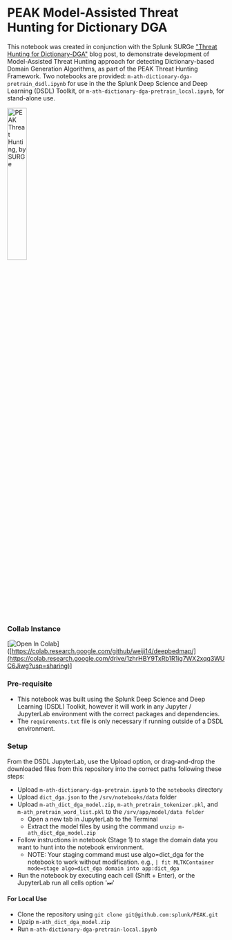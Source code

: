 # PEAK Model-Assisted Threat Hunting for Dictionary DGA

This notebook was created in conjunction with the Splunk SURGe <a href="https://www.splunk.com/en_us/blog/security/threat-hunting-for-dictionary-dga-with-peak.html" target="_blank">"Threat Hunting for Dictionary-DGA"</a> blog post, to demonstrate development of Model-Assisted Threat Hunting approach for detecting Dictionary-based Domain Generation Algorithms, as part of the PEAK Threat Hunting Framework. Two notebooks are provided: `m-ath-dictionary-dga-pretrain_dsdl.ipynb` for use in the the Splunk Deep Science and Deep Learning (DSDL) Toolkit, or `m-ath-dictionary-dga-pretrain_local.ipynb`, for stand-alone use.

<img src="https://www.splunk.com/content/dam/splunk-blogs/images/en_us/2022/05/fetterman-math-conclusions.png" alt="PEAK Threat Hunting, by SURGe" style="width: 30%;">

###  Collab Instance
[![Open In Colab](https://colab.research.google.com/assets/colab-badge.svg)]([https://colab.research.google.com/github/weiji14/deepbedmap/](https://colab.research.google.com/drive/1zhrHBY9TxRb1R1ig7WX2xqq3WUC6Jiwg?usp=sharing)]

### Pre-requisite

- This notebook was built using the Splunk Deep Science and Deep Learning (DSDL) Toolkit, however it will work in any Jupyter / JupyterLab environment with the correct packages and dependencies.
- The `requirements.txt` file is only necessary if running outside of a DSDL environment.

### Setup

From the DSDL JupyterLab, use the Upload option, or drag-and-drop the downloaded files from this repository into the correct paths following these steps:

- Upload `m-ath-dictionary-dga-pretrain.ipynb` to the `notebooks` directory
- Upload `dict_dga.json` to the `/srv/notebooks/data` folder
- Upload `m-ath_dict_dga_model.zip`, `m-ath_pretrain_tokenizer.pkl`, and `m-ath_pretrain_word_list.pkl` to the `/srv/app/model/data folder`
    - Open a new tab in JupyterLab to the Terminal
    - Extract the model files by using the command `unzip m-ath_dict_dga_model.zip`
- Follow instructions in notebook (Stage 1) to stage the domain data you want to hunt into the notebook environment.
    - NOTE: Your staging command must use algo=dict_dga for the notebook to work without modification. e.g., `| fit MLTKContainer mode=stage algo=dict_dga domain into app:dict_dga`
- Run the notebook by executing each cell (Shift + Enter), or the JupyterLab run all cells option '⏭'

#### For Local Use
- Clone the repository using `git clone git@github.com:splunk/PEAK.git`
- Upzip `m-ath_dict_dga_model.zip`
- Run `m-ath-dictionary-dga-pretrain-local.ipynb`


